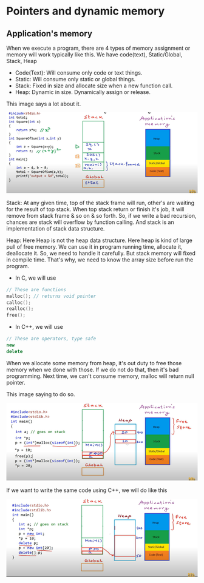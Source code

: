 # Pointers and dynamic memory

## Application's memory

When we execute a program, there are 4 types of memory assignment or memory will work typically like this. We have code(text), Static/Global, Stack, Heap

- Code(Text): Will consume only code or text things.
- Static: Will consume only static or global things.
- Stack: Fixed in size and allocate size when a new function call.
- Heap: Dynamic in size. Dynamically assign or release.

This image says a lot about it.

![Pointer-16](../../images/ptr16.png?raw=true "Memory Management")

Stack: At any given time, top of the stack frame will run, other's are waiting for the result of top stack. When top stack return or finish it's job, it will remove from stack frame & so on & so forth. So, if we write a bad recursion, chances are stack will overflow by function calling. And stack is an implementation of stack data structure.

Heap: Here Heap is not the heap data structure. Here heap is kind of large pull of free memory. We can use it in program running time, allocate it, deallocate it. So, we need to handle it carefully. But stack memory will fixed in compile time. That's why, we need to know the array size before run the program.

- In C, we will use

```C
// These are functions
malloc(); // returns void pointer
calloc();
realloc();
free();
```

- In C++, we will use

```cpp
// These are operators, type safe
new
delete
```

When we allocate some memory from heap, it's out duty to free those memory when we done with those. If we do not do that, then it's bad programming. Next time, we can't consume memory, malloc will return null pointer.

This image saying to do so.

![Pointer-17](../../images/ptr17.png?raw=true "Memory Management using C")

If we want to write the same code using C++, we will do like this

![Pointer-18](../../images/ptr18.png?raw=true "Memory Management using C++")
